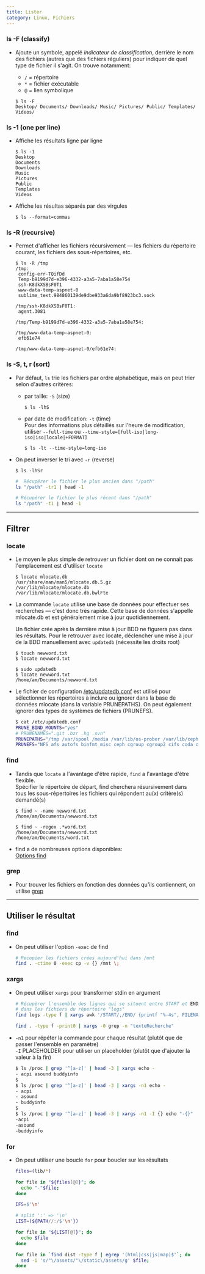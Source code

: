 ```yaml
---
title: Lister
category: Linux, Fichiers
---
```


### ls -F (classify)

* Ajoute un symbole, appelé *indicateur de classification*, derrière le nom des fichiers (autres que des fichiers réguliers) pour indiquer de quel type de fichier il s'agit. On trouve notamment:

  * `/` = répertoire
  * `*` = fichier exécutable
  * `@` = lien symbolique

  ```
  $ ls -F
  Desktop/ Documents/ Downloads/ Music/ Pictures/ Public/ Templates/ Videos/
  ```

### ls -1 (one per line)

* Affiche les résultats ligne par ligne

  ```
  $ ls -1
  Desktop
  Documents
  Downloads
  Music
  Pictures
  Public
  Templates
  Videos
  ```

* Affiche les résultas séparés par des virgules

  ```
  $ ls --format=commas
  ```

### ls -R (recursive)

* Permet d'afficher les fichiers récursivement — les fichiers du répertoire courant, les fichiers des sous-répertoires, etc.

  ```
  $ ls -R /tmp
  /tmp:
   config-err-TQifDd
   Temp-b9199d7d-e396-4332-a3a5-7aba1a58e754
   ssh-K8dkXSBsF0T1
   www-data-temp-aspnet-0
   sublime_text.984860139de9dbe933a6da9bf8923bc3.sock

  /tmp/ssh-K8dkXSBsF0T1:
   agent.3081

  /tmp/Temp-b9199d7d-e396-4332-a3a5-7aba1a58e754:

  /tmp/www-data-temp-aspnet-0:
   efb61e74

  /tmp/www-data-temp-aspnet-0/efb61e74:
  ```

### ls -S, t, r (sort)

* Par défaut, `ls` trie les fichiers par ordre alphabétique, mais on peut trier selon d'autres critères:

  - par taille: `-S` (size)

    ```
    $ ls -lhS
    ```

  - par date de modification: `-t` (time)  
    Pour des informations plus détaillés sur l'heure de modification,  
    utiliser `--full-time` ou `--time-style=[full-iso|long-iso|iso|locale|+FORMAT]`

    ```
    $ ls -lt --time-style=long-iso
    ```

- On peut inverser le tri avec `-r` (reverse)

  ```
  $ ls -lhSr
  ```

  ``` bash
  #  Récupérer le fichier le plus ancien dans "/path"
  ls "/path" -tr1 ∣ head -1

  # Récupérer le fichier le plus récent dans "/path"
  ls "/path" -t1 ∣ head -1
  ```

---

## Filtrer

### locate

* Le moyen le plus simple de retrouver un fichier dont on ne connait pas l'emplacement est d'utiliser `locate`

  ```
  $ locate mlocate.db
  /usr/share/man/man5/mlocate.db.5.gz
  /var/lib/mlocate/mlocate.db
  /var/lib/mlocate/mlocate.db.bwlFte
  ```

* La commande `locate` utilise une base de données pour effectuer ses recherches — c'est donc très rapide. Cette base de données s'appelle mlocate.db et est généralement mise à jour quotidiennement.

  Un fichier crée après la dernière mise à jour BDD ne figurera pas dans les résultats. Pour le retrouver avec locate, déclencher une mise à jour de la BDD manuellement avec `updatedb` (nécessite les droits root)

  ```
  $ touch newword.txt
  $ locate newword.txt

  $ sudo updatedb
  $ locate newword.txt
  /home/am/Documents/newword.txt
  ```

* Le fichier de configuration <ins>/etc/updatedb.conf</ins> est utilisé pour sélectionner les répertoires à inclure ou ignorer dans la base de données mlocate (dans la variable PRUNEPATHS). On peut également ignorer des types de systèmes de fichiers (PRUNEFS).

  ``` bash
  $ cat /etc/updatedb.conf
  PRUNE_BIND_MOUNTS="yes"
  # PRUNENAMES=".git .bzr .hg .svn"
  PRUNEPATHS="/tmp /var/spool /media /var/lib/os-prober /var/lib/ceph /home/.ecryptfs /var/lib/schroot"
  PRUNEFS="NFS afs autofs binfmt_misc ceph cgroup cgroup2 cifs coda configfs curlftpfs debugfs devfs devpts devtmpfs ecryptfs ftpfs fuse.ceph fuse.cryfs fuse.encfs fuse.glusterfs fuse.gvfsd-fuse fuse.mfs fuse.rozofs fuse.sshfs fusectl fusesmb hugetlbfs iso9660 lustre lustre_lite mfs mqueue ncpfs nfs nfs4 ocfs ocfs2 proc pstore rpc_pipefs securityfs shfs smbfs sysfs tmpfs tracefs udev udf usbfs"
  ```

### find

* Tandis que `locate` a l'avantage d'être rapide,  `find` a l'avantage d'être flexible.  
  Spécifier le répertoire de départ, find cherchera résursivement dans tous les sous-répertoires les fichiers qui répondent au(x) critère(s) demandé(s)

  ```
  $ find ~ -name newword.txt
  /home/am/Documents/newword.txt
  ```

  ```
  $ find ~ -regex .*word.txt
  /home/am/Documents/newword.txt
  /home/am/Documents/word.txt
  ```

* find a de nombreuses options disponibles:  
  [Options find](utility-find.md)

### grep

* Pour trouver les fichiers en fonction des données qu'ils contiennent, on utilise [grep](file-text-utils.md#grep)

---

## Utiliser le résultat

### find

* On peut utiliser l'option `-exec` de find

  ``` bash
  # Recopier les fichiers crées aujourd'hui dans /mnt
  find . -ctime 0 -exec cp -v {} /mnt \;
  ```

### xargs

* On peut utiliser `xargs` pour transformer stdin en argument  

  ``` bash
  # Récupèrer l'ensemble des lignes qui se situent entre START et END (multiligne)
  # dans les fichiers du répertoire "logs" 
  find logs -type f | xargs awk '/START/,/END/ {printf "%-4s", FILENAME ":" NR ": "; print}'
  ```

  ``` bash
  find . -type f -print0 | xargs -0 grep -n "texteRecherche"
  ```

* `-n1` pour répéter la commande pour chaque résultat (plutôt que de passer l'ensemble en paramètre)  
  `-I` PLACEHOLDER pour utiliser un placeholder (plutôt que d'ajouter la valeur à la fin)

  ``` bash
  $ ls /proc | grep '^[a-z]' | head -3 | xargs echo -
  - acpi asound buddyinfo
  $
  $ ls /proc | grep '^[a-z]' | head -3 | xargs -n1 echo -
  - acpi
  - asound
  - buddyinfo
  $
  $ ls /proc | grep '^[a-z]' | head -3 | xargs -n1 -I {} echo "-{}"
  -acpi
  -asound
  -buddyinfo
  ```

### for

* On peut utiliser une boucle `for` pour boucler sur les résultats

  ``` bash
  files=(lib/*)

  for file in "${files[@]}"; do
    echo "-"$file;
  done
  ```

  ``` bash
  IFS=$'\n'

  # split ':' => '\n'
  LIST=(${PATH//:/$'\n'})

  for file in "${LIST[@]}"; do
    echo $file
  done
  ```

  ``` bash
  for file in `find dist -type f | egrep '(html|css|js|map)$'`; do
    sed -i 's/"\/assets/"\/static\/assets/g' $file;
  done
  ```
